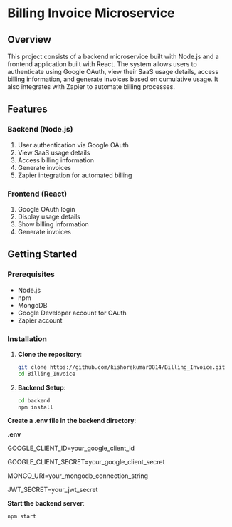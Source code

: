 # Billing Invoice Microservice

## Overview

This project consists of a backend microservice built with Node.js and a frontend application built with React. The system allows users to authenticate using Google OAuth, view their SaaS usage details, access billing information, and generate invoices based on cumulative usage. It also integrates with Zapier to automate billing processes.

## Features

### Backend (Node.js)
1. User authentication via Google OAuth
2. View SaaS usage details
3. Access billing information
4. Generate invoices
5. Zapier integration for automated billing

### Frontend (React)
1. Google OAuth login
2. Display usage details
3. Show billing information
4. Generate invoices

## Getting Started

### Prerequisites
- Node.js
- npm
- MongoDB
- Google Developer account for OAuth
- Zapier account

### Installation

1. **Clone the repository**:
   ```bash
   git clone https://github.com/kishorekumar0814/Billing_Invoice.git
   cd Billing_Invoice

2. **Backend Setup**:

   ```bash
   cd backend
   npm install


**Create a .env file in the backend directory**:

**.env**

GOOGLE_CLIENT_ID=your_google_client_id

GOOGLE_CLIENT_SECRET=your_google_client_secret

MONGO_URI=your_mongodb_connection_string

JWT_SECRET=your_jwt_secret


**Start the backend server**:

```bash
npm start
